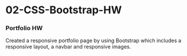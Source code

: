 # 02-CSS-Bootstrap-HW

### Portfolio HW

Created a responsive portfolio page by using Bootstrap which includes a responsive layout, a navbar and responsive images.


